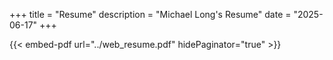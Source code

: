 +++
title = "Resume"
description = "Michael Long's Resume"
date = "2025-06-17"
+++

{{< embed-pdf url="../web_resume.pdf" hidePaginator="true" >}}
